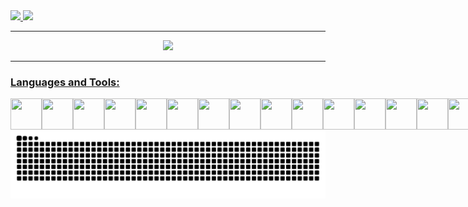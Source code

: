 <div align="center">
   <div style="display: flex">
   <a href="https://github.com/diegwl">
   <img height="160em" src="https://github-readme-stats.vercel.app/api/top-langs/?username=diegwl&layout=compact&langs_count=7&theme=merko"/>
   <img height="160em" src="https://github-readme-stats.vercel.app/api?username=diegwl&show_icons=true&theme=merko&include_all_commits=true&count_private=true"/>
   </div>
</div>

---
   
<div align="center">
  <img src="https://thumbs.gfycat.com/EntireBlackEchidna-max-1mb.gif"/>
</div>
   
---
<h3 align="left">Languages and Tools:</h3>

<div align="center" style="display: flex;"><br>
  <img align="center" height="50" width="50" src="https://cdn.jsdelivr.net/gh/devicons/devicon/icons/azure/azure-original.svg" />
  <img align="center" height="50" width="50" src="https://cdn.jsdelivr.net/gh/devicons/devicon/icons/raspberrypi/raspberrypi-original.svg" />
  <img align="center" height="50" width="50" src="https://cdn.jsdelivr.net/gh/devicons/devicon/icons/arduino/arduino-original.svg" />
  <img align="center" height="50" width="50" src="https://cdn.jsdelivr.net/gh/devicons/devicon/icons/linux/linux-original.svg" />
  <img align="center" height="50" width="50" src="https://cdn.jsdelivr.net/gh/devicons/devicon/icons/ubuntu/ubuntu-plain.svg" />
  <img align="center" height="50" width="50" src="https://cdn.jsdelivr.net/gh/devicons/devicon/icons/java/java-original.svg" />
  <img align="center" height="50" width="50" src="https://cdn.jsdelivr.net/gh/devicons/devicon/icons/spring/spring-original.svg" />
  <img align="center" height="50" width="50" src="https://cdn.jsdelivr.net/gh/devicons/devicon/icons/python/python-original.svg" />
  <img align="center" height="50" width="50" src="https://cdn.jsdelivr.net/gh/devicons/devicon/icons/html5/html5-original.svg" />
  <img align="center" height="50" width="50" src="https://cdn.jsdelivr.net/gh/devicons/devicon/icons/css3/css3-original.svg" />
  <img align="center" height="50" width="50" src="https://cdn.jsdelivr.net/gh/devicons/devicon/icons/javascript/javascript-plain.svg" />
  <img align="center" height="50" width="50" src="https://cdn.jsdelivr.net/gh/devicons/devicon/icons/react/react-original.svg" />
  <img align="center" height="50" width="50" src="https://cdn.jsdelivr.net/gh/devicons/devicon/icons/c/c-original.svg" />
  <img align="center" height="50" width="50" src="https://cdn.jsdelivr.net/gh/devicons/devicon/icons/cplusplus/cplusplus-original.svg" />  
  <img align="center" height="50" width="50" src="https://cdn.jsdelivr.net/gh/devicons/devicon/icons/labview/labview-original.svg" /> <br/><br/>
  <img align="center" height="50" width="50" src="https://cdn.jsdelivr.net/gh/devicons/devicon/icons/mysql/mysql-original.svg" />
  <img align="center" height="50" width="50" src="https://cdn.jsdelivr.net/gh/devicons/devicon/icons/docker/docker-original.svg" />
  <img align="center" height="50" width="50" src="https://cdn.jsdelivr.net/gh/devicons/devicon/icons/figma/figma-original.svg" />
  <img align="center" height="50" width="50" src="https://cdn.jsdelivr.net/gh/devicons/devicon/icons/canva/canva-original.svg" />
</div>

<picture>
  <source media="(prefers-color-scheme: dark)" srcset="github-snake-dark.svg" />
  <source media="(prefers-color-scheme: light)" srcset="github-snake.svg" />
  <img alt="github-snake" src="github-snake.svg" />
</picture>
